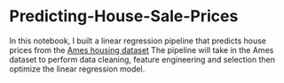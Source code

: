 # Predicting-House-Sale-Prices
In this notebook, I built a linear regression pipeline that predicts house prices from the [Ames housing dataset](https://www.kaggle.com/c/ames-housing-data)
The pipeline will take in the Ames dataset to perform data cleaning, feature engineering and selection then optimize the linear regression model.
